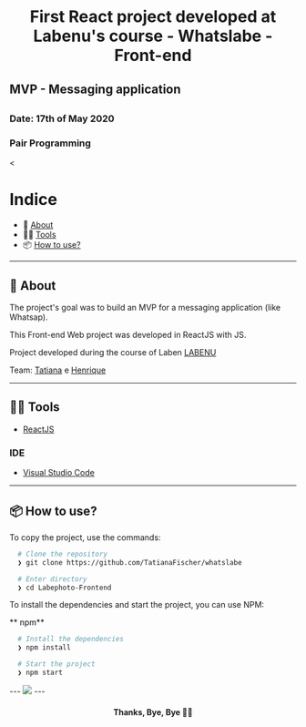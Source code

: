 

<h1 align="center">
First React project developed at Labenu's course - Whatslabe - Front-end
</h1>
<h2>MVP - Messaging application<h2>
<h3>Date: 17th of May 2020 </h3>
<h3>Pair Programming</h3>

<
# Indice

- :rocket: [About](#rocket-about)
- 👨‍💻️ [Tools](#%EF%B8%8F-tools)
- 📦️ [How to use?](#%EF%B8%8F-how-to-use-?)


---

## :rocket: About

The project's goal was to build an MVP for a messaging application (like Whatsap).

This Front-end Web project was developed in ReactJS with JS.

Project developed during the course of Laben [LABENU](https://www.labenu.com.br/)

Team: [Tatiana](https://github.com/TatianaFischer) e [Henrique](https://github.com/HenriqueMartinsBotelho)

---

## 👨‍💻️ Tools


- [ReactJS](https://reactjs.org/)


### IDE

- [Visual Studio Code](https://code.visualstudio.com/)

---

## 📦️ How to use?

To copy the project, use the commands:

```bash
  # Clone the repository
  ❯ git clone https://github.com/TatianaFischer/whatslabe

  # Enter directory
  ❯ cd Labephoto-Frontend
```

To install the dependencies and start the project, you can use NPM:

** npm**

```bash
  # Install the dependencies
  ❯ npm install

  # Start the project
  ❯ npm start
```


<p>
---
 <img src="./gif.gif"/>  
---

<h4 align="center">
  Thanks, Bye, Bye 👋️💙
</h4>
